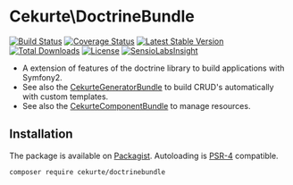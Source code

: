 # Cekurte\DoctrineBundle

[![Build Status](https://img.shields.io/travis/jpcercal/CekurteDoctrineBundle/master.svg?style=flat-square)](http://travis-ci.org/jpcercal/CekurteDoctrineBundle)
[![Coverage Status](https://coveralls.io/repos/jpcercal/CekurteDoctrineBundle/badge.svg)](https://coveralls.io/r/jpcercal/CekurteDoctrineBundle)
[![Latest Stable Version](https://img.shields.io/packagist/v/cekurte/doctrinebundle.svg?style=flat-square)](https://packagist.org/packages/cekurte/doctrinebundle)
[![Total Downloads](https://img.shields.io/packagist/dt/cekurte/doctrinebundle.svg?style=flat-square)](https://packagist.org/packages/cekurte/doctrinebundle)
[![License](https://img.shields.io/packagist/l/cekurte/doctrinebundle.svg?style=flat-square)](https://packagist.org/packages/cekurte/doctrinebundle)
[![SensioLabsInsight](https://insight.sensiolabs.com/projects/6f36066c-20d6-4985-98c9-833f628206ef/mini.png)](https://insight.sensiolabs.com/projects/6f36066c-20d6-4985-98c9-833f628206ef)

- A extension of features of the doctrine library to build applications with Symfony2.
- See also the [CekurteGeneratorBundle](https://github.com/jpcercal/CekurteGeneratorBundle) to build CRUD's automatically 
with custom templates.
- See also the [CekurteComponentBundle](https://github.com/jpcercal/CekurteComponentBundle) to manage resources.

## Installation

The package is available on [Packagist](http://packagist.org/packages/cekurte/doctrinebundle).
Autoloading is [PSR-4](https://github.com/php-fig/fig-standards/blob/master/accepted/PSR-4-autoloader.md) compatible.

```shell
composer require cekurte/doctrinebundle
```
